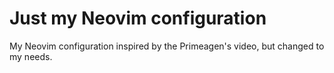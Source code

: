 # Just my Neovim configuration
My Neovim configuration inspired by the Primeagen's video, but changed to my needs.
